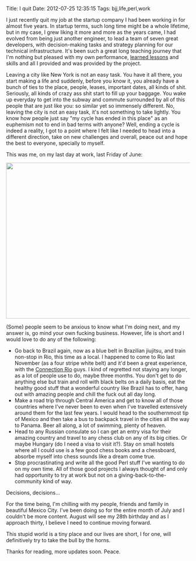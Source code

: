 Title: I quit
Date: 2012-07-25 12:35:15
Tags: bjj,life,perl,work

I just recently quit my job at the startup company I had been working in for almost five years. In startup terms, such long time might be a whole lifetime, but in my case, I grew liking it more and more as the years came, I had evolved from being just another engineer, to lead a team of seven great developers, with decision-making tasks and strategy planning for our technical infrastructure. It's been such a great long teaching journey that I'm nothing but pleased with my own performance, <a href="http://axiombox.com/lessons-learned-and-real-experience/">learned lessons</a> and skills and all I provided and was provided by the project.

Leaving a city like New York is not an easy task. You have it all there, you start making a life and suddenly, before you know it, you already have a bunch of ties to the place, people, leases, important dates, all kinds of shit. Seriously, all kinds of crazy ass shit start to fill up your baggage. You wake up everyday to get into the subway and commute surrounded by all of this people that are just like you: so similar yet so immensely different. No, leaving the city is not an easy task, it's not something to take lightly. You know how people just say "my cycle has ended in this place" as an euphemism not to end in bad terms with anyone? Well, ending a cycle is indeed a reality, I got to a point where I felt like I needed to head into a different direction, take on new challenges and overall, peace out and hope the best to everyone, specially to myself.

This was me, on my last day at work, last Friday of June:

<a href="http://axiombox.com/wp-content/uploads/2012/07/damog-respect1.jpg"><img class="aligncenter size-full wp-image-1322" title="damog-respect" src="http://axiombox.com/wp-content/uploads/2012/07/damog-respect1.jpg" alt="" width="534" height="426" /></a>

(Some) people seem to be anxious to know what I'm doing next, and my answer is, go mind your own fucking business. However, life is short and I would love to do any of the following:
<ul>
	<li>Go back to Brazil again, now as a blue belt in Brazilian jiujitsu, and train non-stop in Rio, this time as a local. I happened to come to Rio last November (as a four stripe white belt) and it'd been a great experience, with the <a href="http://www.connectionrio.com/">Connection Rio</a> guys. I kind of regretted not staying any longer, as a lot of people use to do, maybe three months. You don't get to do anything else but train and roll with black belts on a daily basis, eat the healthy good stuff that a wonderful country like Brazil has to offer, hang out with amazing people and chill the fuck out all day long.</li>
	<li>Make a road trip through Central America and get to know all of those countries where I've never been to even when I've travelled extensively around them for the last few years. I would head to the southernmost tip of Mexico and then take a bus to backpack travel in the cities all the way to Panama. Beer all along, a lot of swimming, plenty of heaven.</li>
	<li>Head to any Russian consulate so I can get an entry visa for their amazing country and travel to any chess club on any of its big cities. Or maybe Hungary (do I need a visa to visit it?). Stay on small hostels where all I could use is a few good chess books and a chessboard, absorbe myself into chess sounds like a dream come true.</li>
	<li>Stop procrastinating and write all the good Perl stuff I've wanting to do on my own time. All of those good projects I always thought of and only had opportunity to try at work but not on a giving-back-to-the-community kind of way.</li>
</ul>
Decisions, decisions...

For the time being, I'm chilling with my people, friends and family in beautiful Mexico City. I've been doing so for the entire month of July and I couldn't be more content. August will see my 28th birthday and as I approach thirty, I believe I need to continue moving forward.

This stupid world is a tiny place and our lives are short, I for one, will definitively try to take the bull by the horns.

Thanks for reading, more updates soon. Peace.